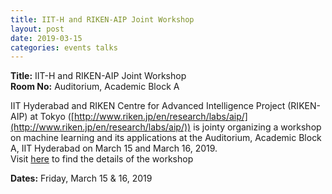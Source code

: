 ```yaml
---
title: IIT-H and RIKEN-AIP Joint Workshop
layout: post
date: 2019-03-15
categories: events talks
---
```


**Title:** IIT-H and RIKEN-AIP Joint Workshop  
**Room No:** Auditorium, Academic Block A  

IIT Hyderabad and RIKEN Centre for Advanced Intelligence Project (RIKEN-AIP) at Tokyo ([http://www.riken.jp/en/research/labs/aip/](http://www.riken.jp/en/research/labs/aip/)) is jointy organizing a workshop on machine learning and its applications at the Auditorium, Academic Block A, IIT Hyderabad on March 15 and March 16, 2019.  
Visit [here](https://www.iith.ac.in/~srijith/iith-riken/schedule.html) to find the details of the workshop  

**Dates:**
Friday, March 15 & 16, 2019  